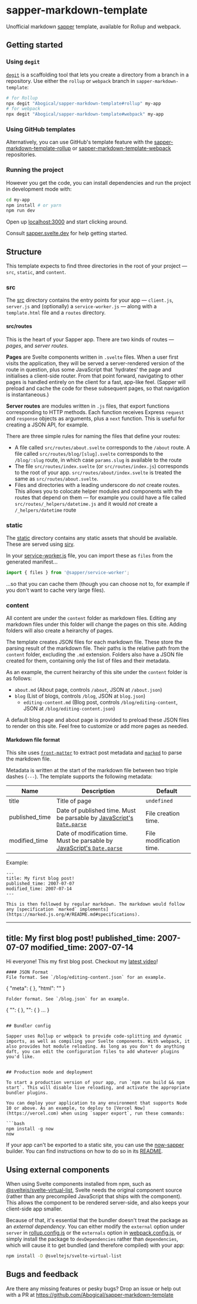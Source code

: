 # sapper-markdown-template

Unofficial markdown [sapper](https://github.com/sveltejs/sapper) template, available for Rollup and webpack.


## Getting started


### Using `degit`

[`degit`](https://github.com/Rich-Harris/degit) is a scaffolding tool that lets you create a directory from a branch in a repository. Use either the `rollup` or `webpack` branch in `sapper-markdown-template`:

```bash
# for Rollup
npx degit "Abogical/sapper-markdown-template#rollup" my-app
# for webpack
npx degit "Abogical/sapper-markdown-template#webpack" my-app
```


### Using GitHub templates

Alternatively, you can use GitHub's template feature with the [sapper-markdown-template-rollup](https://github.com/Abogical/sapper-markdown-template-rollup) or [sapper-markdown-template-webpack](https://github.com/Abogical/sapper-markdown-template-webpack) repositories.


### Running the project

However you get the code, you can install dependencies and run the project in development mode with:

```bash
cd my-app
npm install # or yarn
npm run dev
```

Open up [localhost:3000](http://localhost:3000) and start clicking around.

Consult [sapper.svelte.dev](https://sapper.svelte.dev) for help getting started.


## Structure

This template expects to find three directories in the root of your project —  `src`, `static`, and `content`.


### src

The [src](src) directory contains the entry points for your app — `client.js`, `server.js` and (optionally) a `service-worker.js` — along with a `template.html` file and a `routes` directory.


#### src/routes

This is the heart of your Sapper app. There are two kinds of routes — *pages*, and *server routes*.

**Pages** are Svelte components written in `.svelte` files. When a user first visits the application, they will be served a server-rendered version of the route in question, plus some JavaScript that 'hydrates' the page and initialises a client-side router. From that point forward, navigating to other pages is handled entirely on the client for a fast, app-like feel. (Sapper will preload and cache the code for these subsequent pages, so that navigation is instantaneous.)

**Server routes** are modules written in `.js` files, that export functions corresponding to HTTP methods. Each function receives Express `request` and `response` objects as arguments, plus a `next` function. This is useful for creating a JSON API, for example.

There are three simple rules for naming the files that define your routes:

* A file called `src/routes/about.svelte` corresponds to the `/about` route. A file called `src/routes/blog/[slug].svelte` corresponds to the `/blog/:slug` route, in which case `params.slug` is available to the route
* The file `src/routes/index.svelte` (or `src/routes/index.js`) corresponds to the root of your app. `src/routes/about/index.svelte` is treated the same as `src/routes/about.svelte`.
* Files and directories with a leading underscore do *not* create routes. This allows you to colocate helper modules and components with the routes that depend on them — for example you could have a file called `src/routes/_helpers/datetime.js` and it would *not* create a `/_helpers/datetime` route


### static

The [static](static) directory contains any static assets that should be available. These are served using [sirv](https://github.com/lukeed/sirv).

In your [service-worker.js](src/service-worker.js) file, you can import these as `files` from the generated manifest...

```js
import { files } from '@sapper/service-worker';
```

...so that you can cache them (though you can choose not to, for example if you don't want to cache very large files).

### content
All content are under the `content` folder as markdown files. Editing any markdown files under this folder will change the pages on this site. Adding folders will also create a heirarchy of pages.

The template creates JSON files for each markdown file. These store the parsing result of the markdown file. Their paths is the relative path from the `content` folder, excluding the `.md` extension. Folders also have a JSON file created for them, containing only the list of files and their metadata.

As an example, the current heirarchy of this site under the `content` folder is as follows:
- `about.md` (About page, controls `/about`, JSON at `/about.json`)
- `blog` (List of blogs, controls `/blog`, JSON at `blog.json`)
	- `editing-content.md` (Blog post, controls `/blog/editing-content`, JSON at `/blog/editing-content.json`)

A default blog page and about page is provided to preload these JSON files to render on this site. Feel free to customize or add more pages as needed.

#### Markdown file format
This site uses [`front-matter`](https://npmjs.com/package/front-matter) to extract post metadata and [`marked`](https://npmjs.com/package/marked) to parse the markdown file.

Metadata is written at the start of the markdown file between two triple dashes (`---`). The template supports the following metadata:

Name | Description | Default
---|---|---
title | Title of page| `undefined`
published_time|Date of published time. Must be parsable by [JavaScript's `Date.parse`](https://developer.mozilla.org/en-US/docs/Web/JavaScript/Reference/Global_Objects/Date/parse) | File creation time.
modified_time | Date of modification time. Must be parsable by [JavaScript's `Date.parse`](https://developer.mozilla.org/en-US/docs/Web/JavaScript/Reference/Global_Objects/Date/parse) | File modification time.


Example:
```
---
title: My first blog post!
published_time: 2007-07-07
modified_time: 2007-07-14
---

This is then followed by regular markdown. The markdown would follow any [specification `marked` implements](https://marked.js.org/#/README.md#specifications).

```
---
title: My first blog post!
published_time: 2007-07-07
modified_time: 2007-07-14
---
Hi everyone! This my first blog post. Checkout my [latest video](https://youtu.be/dQw4w9WgXcQ)!
```
#### JSON Format
File format. See `/blog/editing-content.json` for an example.
```
{
	"meta": {
		<metadata of file1>
	},
	"html": "<HTML parsed from markdown>"
}
```
Folder format. See `/blog.json` for an example.
```
{
	"<file1>": {
		<metadata of file1>
	},
	"<file2>": {
		<metadata of file2>
	}
	...
}
```

## Bundler config

Sapper uses Rollup or webpack to provide code-splitting and dynamic imports, as well as compiling your Svelte components. With webpack, it also provides hot module reloading. As long as you don't do anything daft, you can edit the configuration files to add whatever plugins you'd like.


## Production mode and deployment

To start a production version of your app, run `npm run build && npm start`. This will disable live reloading, and activate the appropriate bundler plugins.

You can deploy your application to any environment that supports Node 10 or above. As an example, to deploy to [Vercel Now](https://vercel.com) when using `sapper export`, run these commands:

```bash
npm install -g now
now
```

If your app can't be exported to a static site, you can use the [now-sapper](https://github.com/thgh/now-sapper) builder. You can find instructions on how to do so in its [README](https://github.com/thgh/now-sapper#basic-usage).


## Using external components

When using Svelte components installed from npm, such as [@sveltejs/svelte-virtual-list](https://github.com/sveltejs/svelte-virtual-list), Svelte needs the original component source (rather than any precompiled JavaScript that ships with the component). This allows the component to be rendered server-side, and also keeps your client-side app smaller.

Because of that, it's essential that the bundler doesn't treat the package as an *external dependency*. You can either modify the `external` option under `server` in [rollup.config.js](rollup.config.js) or the `externals` option in [webpack.config.js](webpack.config.js), or simply install the package to `devDependencies` rather than `dependencies`, which will cause it to get bundled (and therefore compiled) with your app:

```bash
npm install -D @sveltejs/svelte-virtual-list
```


## Bugs and feedback

Are there any missing features or pesky bugs? Drop an issue or help out with a PR at https://github.com/Abogical/sapper-markdown-template
